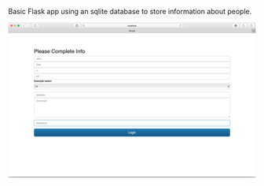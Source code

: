 Basic Flask app using an sqlite database to store information about
people.

![](https://github.com/TutorialDoctor/TD-Flask-Apps/blob/master/Apps/People%20DB/screen.png?raw=true)
